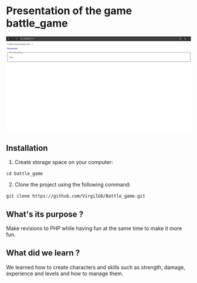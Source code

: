 # Presentation of the game battle_game
![alt text](https://github.com/VirgilG6/Battle_game/blob/master/assets/battle_game.png)

## Installation
1. Create storage space on your computer:
```
cd battle_game
```

2. Clone the project using the following command:
```
git clone https://github.com/VirgilG6/Battle_game.git
```

## What's its purpose ?
Make revisions to PHP while having fun at the same time to make it more fun.

## What did we learn ?
We learned how to create characters and skills such as strength, damage, experience and levels and how to manage them.
